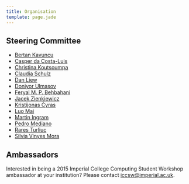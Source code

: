 ```yaml
---
title: Organisation
template: page.jade
---
```


## Steering Committee

* [Bertan Kavuncu](http://dsg.doc.ic.ac.uk/people/ahmet-bertan-kavuncu/)
* [Casper da Costa-Luis](http://www.doc.ic.ac.uk/~cod11/)
* [Christina Koutsoumpa](#)
* [Claudia Schulz](http://www.doc.ic.ac.uk/~cis11/)
* [Dan Liew](http://www.danliew.co.uk)
* [Doniyor Ulmasov](http://www.doniyor.com/)
* [Feryal M. P. Behbahani](#)
* [Jacek Zienkiewicz](#)
* [Kristijonas Čyras](#)
* [Luo Mai](#)
* [Martin Ingram](http://dsg.doc.ic.ac.uk/people/ahmet-bertan-kavuncu/)
* [Pedro Mediano](#)
* [Rares Turliuc](http://www.doc.ic.ac.uk/~ct1810/)
* [Silvia Vinyes Mora](http://aesop.doc.ic.ac.uk/people/sv212/)

## Ambassadors

Interested in being a 2015 Imperial College Computing Student Workshop
ambassador at your institution? Please contact
[iccsw@imperial.ac.uk](mailto:iccsw@imperial.ac.uk).
